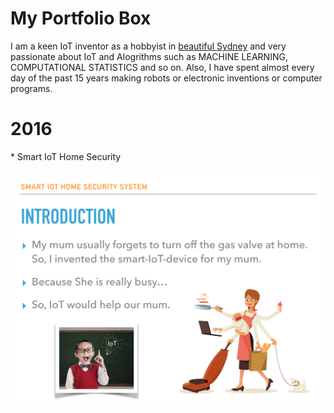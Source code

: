 # My Portfolio Box

I am a keen IoT inventor as a hobbyist in <a href="http://iotmaker.mybluemix.net/IoTDeviceLocation">beautiful Sydney</a> and very passionate about IoT and Alogrithms such as MACHINE LEARNING, COMPUTATIONAL STATISTICS and so on. Also, I have spent almost every day of the past 15 years making robots or electronic inventions or computer programs.

<h1>2016</h1>
* Smart IoT Home Security
 
![01Portfolio.png](https://github.com/leehaesung/01-PortfolioBox/blob/master/01_ImageBox/01Portfolio.png)

